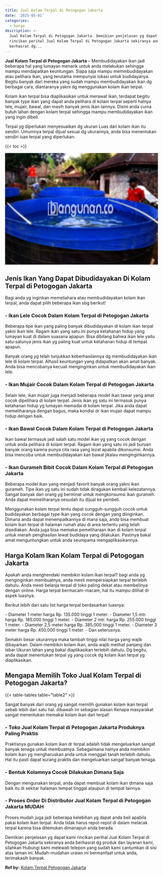 ```yaml
---
title: Jual Kolam Terpal di Petogogan Jakarta
date: '2025-05-01'
categories:
  - harga
description: >-
  Jual Kolam Terpal di Petogogan Jakarta. Demikian penjelasan yg dapat kami
  rincikan perihal Jual Kolam Terpal di Petogogan Jakarta sekiranya anda
  berhasrat dg...
---
```


**Jual Kolam Terpal di Petogogan Jakarta** – Membudidayakan ikan jadi beberapa hal yang lumayan menarik untuk anda melakukan sehingga mampu mendapatkan keuntungan. Siapa saja mampu memmbudidayakan atau pelihara ikan, yang terutama mempunyai lokasi untuk budidayanya. Begitu banyak dari mereka yang sudah mampu membudidayakan ikan dg berbagai cara, diantaranya yakni dg menggunakan kolam ikan terpal.

Kolam ikan terpal bisa diaplikasikan untuk merawat ikan, terdapat begitu banyak type ikan yang dapat anda pelihara di kolam terpal seperti halnya lele, mujair, bawal, dan masih banyak jenis ikan lainnya. Disini anda cuma butuh lahan dengan kolam terpal sehingga mampu membudidayakan ikan yang ingin dibeli.

Terpal yg diperlukan menyesuaikan dg ukuran Luas dari kolam ikan itu sendiri. Umumnya terpal dijual sesuai dg ukurannya, anda bisa menentukan sendiri luas terpal yang diperlukan.

{{< toc >}}

![Jual Kolam Terpal di Petogogan Jakarta](/images/jual-kolam-terpal-38.png)

## Jenis Ikan Yang Dapat Dibudidayakan Di Kolam Terpal di Petogogan Jakarta

Bagi anda yg inginkan memeliahara atau membudidayakan kolam ikan terpal, anda dapat pilih beberapa ikan sbg berikut!

### \- Ikan Lele Cocok Dalam Kolam Terpal di Petogogan Jakarta

Beberapa tipe ikan yang paling banyak dibudidayakan di kolam ikan terpal yakni ikan lele. Ragam ikan yang satu ini punya ketahanan hidup yang lumayan kuat di dalam suasana apapun. Bisa dibilang bahwa ikan lele yaitu satu-satunya jenis ikan yg paling kuat untuk ketahanan hidup di tempat apapun.

Banyak orang yg telah tunjukkan keberhasilannya dg membudidayakan ikan lele di kolam terpal. Alhasil keuntungan yang didapatkan akan amat banyak. Anda bisa mencobanya kecuali menginginkan untuk membudidayakan ikan lele.

### \- Ikan Mujair Cocok Dalam Kolam Terpal di Petogogan Jakarta

Selain lele, ikan mujair juga menjadi beberapa model ikan tawar yang amat cocok dipelihara di kolam terpal. Jenis ikan yg satu ini termasuk punya ketahanan hidup yg lumayan memadai di kolam terpal. Jika anda dapat memeliharanya dengan bagus, maka kondisi dr ikan mujair dapat mampu hidup dengan baik.

### \- Ikan Bawal Cocok Dalam Kolam Terpal di Petogogan Jakarta

Ikan bawal termasuk jadi salah satu model ikan yg yang cocok dengan untuk anda pelihara di kolam terpal. Ragam ikan yang satu ini jadi buruan banyak orang karena punya cita rasa yang lezat apabila dikonsumsi. Anda bisa mencoba untuk membudidayakan kan bawal jikalau menginginkannya.

### \- Ikan Gurameh Bibit Cocok Dalam Kolam Terpal di Petogogan Jakarta

Beberapa model ikan yang menjadi favorit banyak orang yakni ikan gurameh. Tipe ikan yg satu ini sudah tidak diragukan kembali kelezatannya. Sangat banyak dari orang yg berminat untuk mengkonsumsi ikan gurameh. Anda dapat memeliharanya sesudah itu dijual ke pembeli.

Menggunakan kolam terpal tentu dapat sungguh-sungguh cocok untuk budidayakan berbagai type ikan yang cocok dengan yang diinginkan. Dimana anda dapat menempatkannya di mana saja, anda bisa membuat kolam ikan terpal di halaman rumah atau di area tertentu yang telah disediakan. Anda juga bisa memakai pemeliharaan ikan di kolam terpal untuk meraih penghasilan lewat budidaya yang dilakukan. Pastinya bakal amat menguntungkan untuk anda seumpama mengaplikasikannya.

## Harga Kolam Ikan Kolam Terpal di Petogogan Jakarta

Apakah anda menghendaki membikin kolam ikan terpal? bagi anda yg menginginkan membuatnya, anda mesti mempersiapkan terpal terlebih dahulu. Anda mesti belanja terpal di toko paling dekat atau membelinya dengan online. Harga terpal bermacam-macam, hal itu mampu dilihat dr aspek luasnya.

Berikut lebih dari satu list harga terpal berdasarkan luasnya:

\- Diameter 1 meter harga Rp. 135.000 tinggi 1 meter. - Diameter 1,5 mtr. harga Rp. 185.000 tinggi 1 meter. - Diameter 2 mtr. harga Rp. 255.000 tinggi 1 meter. - Diameter 2,5 meter harga Rp. 385.000 tinggi 1 meter. - Diameter 3 meter harga Rp. 450.000 tinggi 1 meter. - Dan seterusnya.

Semakin besar ukurannya maka tambah tinggi nilai harga yang wajib dibayarkan. Dalam membikin kolam ikan, anda wajib melihat panjang dan lebar Ukuran lahan yang bakal diaplikasikan terlebih dahulu. Dg begitu, anda dapat menentukan terpal yg yang cocok dg kolam ikan terpal yg diaplikasikan.

## Mengapa Memilih Toko Jual Kolam Terpal di Petogogan Jakarta?

{{< table-tables table="table2" >}}

Sangat banyak dari orang yg sangat memilih gunakan kolam ikan terpal sebab lebih dari satu hal. dibawah ini sebagian alasan Kenapa masyarakat sangat menentukan memakai kolam ikan dari terpal!

### \- Toko Jual Kolam Terpal di Petogogan Jakarta Produknya Paling Praktis

Praktisnya gunakan kolam ikan dr terpal adalah tidak mengeluarkan sangat banyak tenaga untuk membuatnya. Sebagaimana halnya anda membikin kolam ikan yg mengharuskan anda untuk menggali tanah terlebih dahulu. Hal itu pasti dapat kurang praktis dan mengeluarkan sangat banyak tenaga.

### \- Bentuk Kolamnya Cocok Dilakukan Dimana Saja

Dengan mengunakan terpal, anda dapat membuat kolam ikan dimana saja baik itu di sekitar halaman tempat tinggal ataupun di tempat lainnya.

### \- Proses Order Di Distributor Jual Kolam Terpal di Petogogan Jakarta MUDAH

Proses mudah juga jadi beberapa kelebihan yg dapat anda beli apabila pakai kolam ikan terpal. Anda tidak harus repot-repot di dalam melacak terpal karena bisa ditemukan dimanapun anda berada.

Demikian penjelasan yg dapat kami rincikan perihal Jual Kolam Terpal di Petogogan Jakarta sekiranya anda berhasrat dg produk dan layanan kami, silahkan Hubungi kami melewati telepon yang sudah kami cantumkan di sisi atas laman ini. Mudah-mudahan uraian ini bermanfaat untuk anda, terimakasih banyak.

**Ref by:** [Kolam Terpal Petogogan Jakarta](https://id.wikipedia.org/wiki/Kolam)

